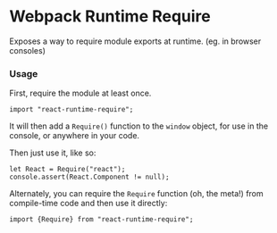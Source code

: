 # Webpack Runtime Require

Exposes a way to require module exports at runtime. (eg. in browser consoles)

### Usage

First, require the module at least once.
```
import "react-runtime-require";
```

It will then add a `Require()` function to the `window` object, for use in the console, or anywhere in your code.

Then just use it, like so:
```
let React = Require("react");
console.assert(React.Component != null);
```

Alternately, you can require the `Require` function (oh, the meta!) from compile-time code and then use it directly:
```
import {Require} from "react-runtime-require";
```